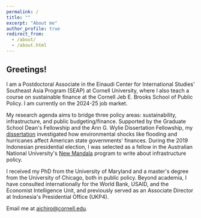 ```yaml
---
permalink: /
title: ""
excerpt: "About me"
author_profile: true
redirect_from: 
  - /about/
  - /about.html
---
```



<h2> Greetings! </h2>

I am a Postdoctoral Associate in the Einaudi Center for International Studies' Southeast Asia Program (SEAP) at Cornell University, where I also teach a course on sustainable finance at the Cornell Jeb E. Brooks School of Public Policy. I am currently on the 2024-25 job market.

My research agenda aims to bridge three policy areas: sustainability, infrastructure, and public budgeting/finance. Supported by the Graduate School Dean's Fellowship and the Ann G. Wylie Dissertation Fellowship, my [dissertation](https://drum.lib.umd.edu/items/f13a8fd1-29b3-4794-bb0f-bf9caaf5f483) investigated how environmental shocks like flooding and hurricanes affect American state governments' finances. During the 2019 Indonesian presidential election, I was selected as a fellow in the Australian National University's [New Mandala](https://www.newmandala.org/introducing-the-new-mandala-indonesia-correspondent-fellows/) program to write about infrastructure policy. 

I received my PhD from the University of Maryland and a master's degree from the University of Chicago, both in public policy. Beyond academia, I have consulted internationally for the World Bank, USAID, and the Economist Intelligence Unit, and previously served as an Associate Director at Indonesia's Presidential Office (UKP4).

Email me at [aichiro@cornell.edu](mailto:aichiro@cornell.edu).
